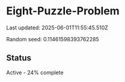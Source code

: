 # Eight-Puzzle-Problem

Last updated: 2025-06-01T11:55:45.510Z

Random seed: 0.11461598393762285

## Status

Active - 24% complete